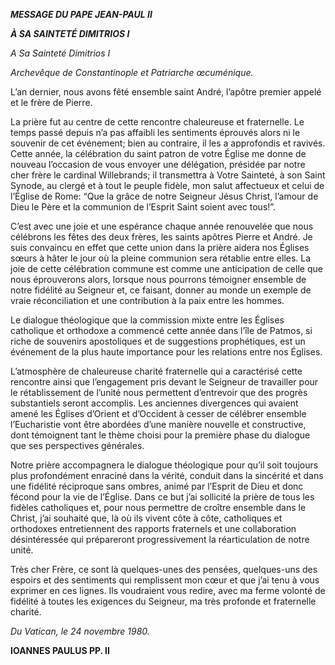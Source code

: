 ***MESSAGE DU PAPE JEAN-PAUL II***

***À SA SAINTETÉ DIMITRIOS I***

*A Sa Sainteté Dimitrios I*

*Archevêque de Constantinople et Patriarche œcuménique.*

L’an dernier, nous avons fêté ensemble saint André, l’apôtre premier appelé et le frère de Pierre.

La prière fut au centre de cette rencontre chaleureuse et fraternelle. Le temps passé depuis n’a pas affaibli les sentiments éprouvés alors ni le souvenir de cet événement; bien au contraire, il les a approfondis et ravivés. Cette année, la célébration du saint patron de votre Église me donne de nouveau l’occasion de vous envoyer une délégation, présidée par notre cher frère le cardinal Willebrands; il transmettra à Votre Sainteté, à son Saint Synode, au clergé et à tout le peuple fidèle, mon salut affectueux et celui de l’Église de Rome: “Que la grâce de notre Seigneur Jésus Christ, l’amour de Dieu le Père et la communion de l’Esprit Saint soient avec tous!”.

C’est avec une joie et une espérance chaque année renouvelée que nous célébrons les fêtes des deux frères, les saints apôtres Pierre et André. Je suis convaincu en effet que cette union dans la prière aidera nos Églises sœurs à hâter le jour où la pleine communion sera rétablie entre elles. La joie de cette célébration commune est comme une anticipation de celle que nous éprouverons alors, lorsque nous pourrons témoigner ensemble de notre fidélité au Seigneur et, ce faisant, donner au monde un exemple de vraie réconciliation et une contribution à la paix entre les hommes.

Le dialogue théologique que la commission mixte entre les Églises catholique et orthodoxe a commencé cette année dans l’île de Patmos, si riche de souvenirs apostoliques et de suggestions prophétiques, est un événement de la plus haute importance pour les relations entre nos Églises.

L’atmosphère de chaleureuse charité fraternelle qui a caractérisé cette rencontre ainsi que l’engagement pris devant le Seigneur de travailler pour le rétablissement de l’unité nous permettent d’entrevoir que des progrès substantiels seront accomplis. Les anciennes divergences qui avaient amené les Églises d’Orient et d’Occident à cesser de célébrer ensemble l’Eucharistie vont être abordées d’une manière nouvelle et constructive, dont témoignent tant le thème choisi pour la première phase du dialogue que ses perspectives générales.

Notre prière accompagnera le dialogue théologique pour qu’il soit toujours plus profondément enraciné dans la vérité, conduit dans la sincérité et dans une fidélité réciproque sans ombres, animé par l’Esprit de Dieu et donc fécond pour la vie de l’Église. Dans ce but j’ai sollicité la prière de tous les fidèles catholiques et, pour nous permettre de croître ensemble dans le Christ, j’ai souhaité que, là où ils vivent côte à côte, catholiques et orthodoxes entretiennent des rapports fraternels et une collaboration désintéressée qui prépareront progressivement la réarticulation de notre unité.

Très cher Frère, ce sont là quelques-unes des pensées, quelques-uns des espoirs et des sentiments qui remplissent mon cœur et que j’ai tenu à vous exprimer en ces lignes. Ils voudraient vous redire, avec ma ferme volonté de fidélité à toutes les exigences du Seigneur, ma très profonde et fraternelle charité.

*Du Vatican, le 24 novembre 1980.*

**IOANNES PAULUS PP. II**